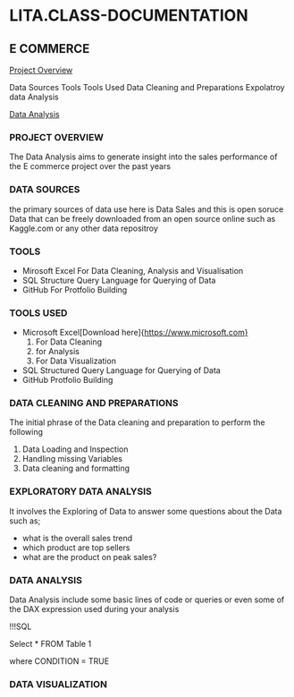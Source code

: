 # LITA.CLASS-DOCUMENTATION
## E COMMERCE

[Project Overview](#project-overview)

 Data Sources
 Tools
 Tools Used
 Data Cleaning and Preparations
 Expolatroy data Analysis

 [Data Analysis](#data-analysis)
 

 

### PROJECT OVERVIEW
The Data Analysis aims to generate insight into the sales performance of the E commerce project over the past  years 
### DATA SOURCES
the primary sources of data use here is Data Sales and this is open soruce Data that can be freely downloaded from an open source online such as Kaggle.com or any other data repositroy
### TOOLS
- Mirosoft Excel For Data Cleaning, Analysis and Visualisation
- SQL Structure Query Language for Querying of Data
- GitHub For Protfolio Building
 ### TOOLS USED
  - Microsoft Excel[Download here]{https://www.microsoft.com}
    1. For Data Cleaning
    2. for Analysis
    3. For Data Visualization
  - SQL Structured Query Language for Querying of Data
  - GitHub Protfolio Building
### DATA CLEANING AND PREPARATIONS
The initial phrase of the Data cleaning and preparation to perform the following
1. Data Loading and Inspection
2. Handling missing Variables
3. Data cleaning and formatting
### EXPLORATORY DATA ANALYSIS
It involves the Exploring of Data to answer some questions about the Data such as;
- what is the overall sales trend
- which product are top sellers
- what are the product on peak sales?
### DATA ANALYSIS
Data Analysis include some basic lines of code or queries or even some of the DAX expression used during your analysis
 
  !!!SQL
  
  Select * FROM Table 1
  
  where CONDITION = TRUE

  ### DATA VISUALIZATION

  
  

 
   




    
  



